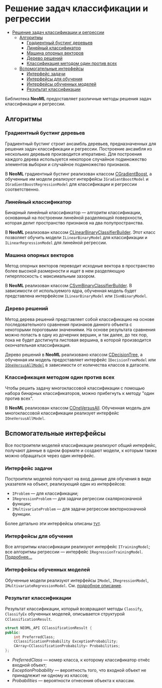 # Решение задач классификации и регрессии

<!-- TOC -->

- [Решение задач классификации и регрессии](#решение-задач-классификации-и-регрессии)
	- [Алгоритмы](#алгоритмы)
		- [Градиентный бустинг деревьев](#градиентный-бустинг-деревьев)
		- [Линейный классификатор](#линейный-классификатор)
		- [Машина опорных векторов](#машина-опорных-векторов)
		- [Дерево решений](#дерево-решений)
		- [Классификация методом один против всех](#классификация-методом-один-против-всех)
	- [Вспомогательные интерфейсы](#вспомогательные-интерфейсы)
		- [Интерфейс задачи](#интерфейс-задачи)
		- [Интерфейсы для обучения](#интерфейсы-для-обучения)
		- [Интерфейсы обученных моделей](#интерфейсы-обученных-моделей)
		- [Результат классификации](#результат-классификации)

<!-- /TOC -->

Библиотека **NeoML** предоставляет различные методы решения задач классификации и регрессии.

## Алгоритмы

### Градиентный бустинг деревьев

Градиентный бустинг строит ансамбль деревьев, предназначенных для решения задач классификации и регрессии. Построение ансамбля из нескольких деревьев производится итеративно. Для построения каждого дерева используется некоторое случайное подмножество элементов выборки и случайное подмножество признаков.

В **NeoML** градиентный бустинг реализован классом [CGradientBoost](GradientBoost.md), а обученные им модели реализуют интерфейсы `IGradientBoostModel` и `IGradientBoostRegressionModel` для классификации и регрессии соответственно.

### Линейный классификатор

Бинарный линейный классификатор — алгоритм классификации, основанный на построении линейной разделяющей поверхности, которая делит пространство признаков на два полупространства. 

В **NeoML** реализован классом [CLinearBinaryClassifierBuilder](Linear.md). Этот класс позволяет обучить модели `ILinearBinaryModel` для классификации и `ILinearRegressionModel` для линейной регрессии.

### Машина опорных векторов

Метод опорных векторов переводит исходные вектора в пространство более высокой размерности и ищет в нем разделяющую гиперплоскость с максимальным зазором. 

В **NeoML** реализован классом [CSvmBinaryClassifierBuilder](Svm.md). В зависимости от используемого ядра, обученная модель будет представлена интерфейсом `ILinearBinaryModel` или `ISvmBinaryModel`.

### Дерево решений

Метод дерева решений представляет собой классификацию на основе последовательного сравнения признаков данного объекта с некоторыми пороговыми значениями. На основе результата сравнения можно попасть в одну из дочерних вершин, и так далее, до тех пор, пока не будет достигнута листовая вершина, в которой производится окончательная классификация.

Дерево решений в **NeoML** реализовано классом [CDecisionTree](DecisionTree.md), а обученная им модель предоставляет интерфейс `IDecisionTreeModel` или [`IOneVersusAllModel`](OneVersusAll.md#model) в зависимости от количества классов в датасете.

### Классификация методом один против всех

Чтобы решить задачу многоклассовой классификации с помощью набора бинарных классификаторов, можно прибегнуть к методу "один против всех".

В **NeoML** реализован классом [COneVersusAll](OneVersusAll.md). Обученная модель для многоклассовой классификации реализует интерфейс `IOneVersusAllModel`.

## Вспомогательные интерфейсы

Все построители моделей классификации реализуют общий интерфейс, получают данные в одном формате и создают модели, к которым также можно обращаться через один интерфейс.

### Интерфейс задачи

Построители моделей получают на вход данные для обучения в виде указателя на объект, реализующий один из интерфейсов:

- `IProblem` — для классификации;
- `IRegressionProblem` — для задачи регрессии скалярнозначной функции;
- `IMultivariateProblem` — для задачи регрессии векторнозначной функции.

Более детально эти интерфейсы описаны [тут](Problems.md).

### Интерфейсы для обучения

Все алгоритмы классификации реализуют интерфейс `ITrainingModel`; все алгоритмы регрессии — интерфейс `IRegressionTrainingModel`. [Подробнее...](TrainingModels.md)

### Интерфейсы обученных моделей

Обученные модели реализуют интерфейсы `IModel`, `IRegressionModel`, `IMultivariateRegressionModel`. См. [подробное описание](Models.md).

### Результат классификации

Результат классификации, который возвращают методы `Classify`, `ClassifyEx` обученных моделей, описывается структурой `CClassificationResult`.

```c++
struct NEOML_API CClassificationResult {
public:
	int PreferredClass;
	CClassificationProbability ExceptionProbability;
	CArray<CClassificationProbability> Probabilities;
};
```

- *PreferredClass* — номер класса, к которому классификатор отнёс входной объект;
- *ExceptionProbability* — вероятность того, что входной объект не принадлежит ни одному из классов;
- *Probabilities* — вероятности отнесения объекта к классам.
